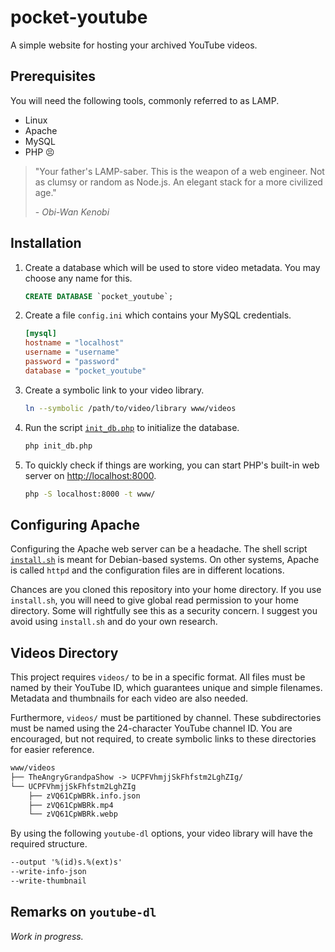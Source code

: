 # pocket-youtube

A simple website for hosting your archived YouTube videos.

## Prerequisites

You will need the following tools, commonly referred to as LAMP.

- Linux
- Apache
- MySQL
- PHP :persevere:

> "Your father's LAMP-saber. This is the weapon of a web engineer. Not as clumsy or random as Node.js. An elegant stack for a more civilized age."
>
> \- *Obi-Wan Kenobi*

## Installation

1. Create a database which will be used to store video metadata. You may choose any name for this.

    ```sql
    CREATE DATABASE `pocket_youtube`;
    ```

2. Create a file `config.ini` which contains your MySQL credentials.

    ```ini
    [mysql]
    hostname = "localhost"
    username = "username"
    password = "password"
    database = "pocket_youtube"
    ```

3. Create a symbolic link to your video library.

    ```sh
    ln --symbolic /path/to/video/library www/videos
    ```

4. Run the script [`init_db.php`](init_db.php) to initialize the database.

    ```sh
    php init_db.php
    ```

5. To quickly check if things are working, you can start PHP's built-in web server on <http://localhost:8000>.

    ```sh
    php -S localhost:8000 -t www/
    ```

## Configuring Apache

Configuring the Apache web server can be a headache. The shell script [`install.sh`](install.sh) is meant for Debian-based systems. On other systems, Apache is called `httpd` and the configuration files are in different locations.

Chances are you cloned this repository into your home directory. If you use `install.sh`, you will need to give global read permission to your home directory. Some will rightfully see this as a security concern. I suggest you avoid using `install.sh` and do your own research.

## Videos Directory

This project requires `videos/` to be in a specific format. All files must be named by their YouTube ID, which guarantees unique and simple filenames. Metadata and thumbnails for each video are also needed.

Furthermore, `videos/` must be partitioned by channel. These subdirectories must be named using the 24-character YouTube channel ID. You are encouraged, but not required, to create symbolic links to these directories for easier reference.

```txt
www/videos
├── TheAngryGrandpaShow -> UCPFVhmjjSkFhfstm2LghZIg/
└── UCPFVhmjjSkFhfstm2LghZIg
    ├── zVQ61CpWBRk.info.json
    ├── zVQ61CpWBRk.mp4
    └── zVQ61CpWBRk.webp
```

By using the following `youtube-dl` options, your video library will have the required structure.

```txt
--output '%(id)s.%(ext)s'
--write-info-json
--write-thumbnail
```

## Remarks on `youtube-dl`

*Work in progress.*
